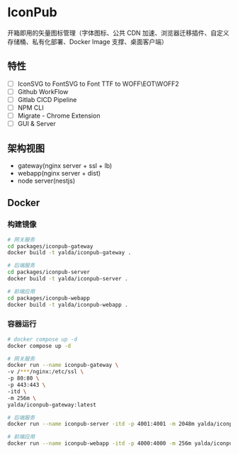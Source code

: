 # IconPub

开箱即用的矢量图标管理（字体图标、公共 CDN 加速、浏览器迁移插件、自定义存储桶、私有化部署、Docker Image 支撑、桌面客户端）

## 特性

- [ ] IconSVG to FontSVG to Font TTF to WOFF\EOT\WOFF2
- [ ] Github WorkFlow
- [ ] Gitlab CICD Pipeline
- [ ] NPM CLI
- [ ] Migrate - Chrome Extension
- [ ] GUI & Server

## 架构视图

- gateway(nginx server + ssl + lb)
- webapp(nginx server + dist)
- node server(nestjs)

## Docker

### 构建镜像

```bash
# 网关服务
cd packages/iconpub-gateway
docker build -t yalda/iconpub-gateway .

# 后端服务
cd packages/iconpub-server
docker build -t yalda/iconpub-server .

# 前端应用
cd packages/iconpub-webapp
docker build -t yalda/iconpub-webapp .
```

### 容器运行

```bash
# docker compose up -d
docker compose up -d
```

```bash
# 网关服务
docker run --name iconpub-gateway \
-v /***/nginx:/etc/ssl \
-p 80:80 \
-p 443:443 \
-itd \
-m 256m \
yalda/iconpub-gateway:latest
```

```bash
# 后端服务
docker run --name iconpub-server -itd -p 4001:4001 -m 2048m yalda/iconpub-server:latest
```

```bash
# 前端应用
docker run --name iconpub-webapp -itd -p 4000:4000 -m 256m yalda/iconpub-webapp:latest
```
